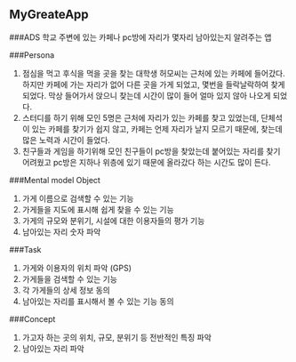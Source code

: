 ## MyGreateApp
###ADS
학교 주변에 있는 카페나 pc방에 자리가 몇자리 남아있는지 알려주는 앱

###Persona
1. 점심을 먹고 후식을 먹을 곳을 찾는 대학생 허모씨는 근처에 있는 카페에 들어갔다. 하지만 카페에 가는 자리가 없어 다른 곳을 가게 되었고, 몇번을 들락날락하여 찾게 되었다. 막상 들어가서 앉으니 찾는데 시간이 많이 들어 얼마 있지 않아 나오게 되었다.
2. 스터디를 하기 위해 모인 5명은 근처에 자리가 있는 카페를 찾고 있었는데, 단체석이 있는 카페를 찾기가 쉽지 않고, 카페는 언제 자리가 날지 모르기 때문에, 찾는데 많은 노력과 시간이 들었다.
3. 친구들과 게임을 하기위해 모인 친구들이 pc방을 찾았는데 붙어있는 자리를 찾기 어려웠고 pc방은 지하나 위층에 있기 때문에 올라갔다 하는 시간도 많이 든다. 

###Mental model
Object

1. 가게 이름으로 검색할 수 있는 기능
2. 가게들을 지도에 표시해 쉽게 찾을 수 있는 기능
3. 가게의 규모와 분위기, 시설에 대한 이용자들의 평가 기능
4. 남아있는 자리 숫자 파악

###Task
1. 가게와 이용자의 위치 파악 (GPS)
2. 가게들을 검색할 수 있는 기능
3. 각 가게들의 상세 정보 동의
4. 남아있는 자리를 표시해서 볼 수 있는 기능 동의 

###Concept
1. 가고자 하는 곳의 위치, 규모, 분위기 등 전반적인 특징 파악
2. 남아있는 자리 파악
